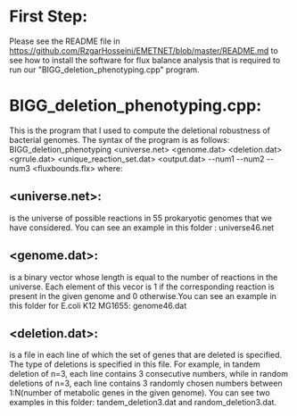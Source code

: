 # First Step:
Please see the README file in https://github.com/RzgarHosseini/EMETNET/blob/master/README.md to see how to install the software for flux balance analysis that is required to run our "BIGG_deletion_phenotyping.cpp" program.

# BIGG_deletion_phenotyping.cpp:
This is the program that I used to compute the deletional robustness of bacterial genomes.
The syntax of the program is as follows:
BIGG_deletion_phenotyping  <universe.net> <genome.dat> <deletion.dat> <grrule.dat> <unique_reaction_set.dat> <output.dat> --num1 --num2 --num3 <fluxbounds.flx>
where:
## <universe.net>: 
is the universe of possible reactions in 55 prokaryotic genomes that we have considered. You can see an example in this folder : universe46.net
## <genome.dat>: 
is a binary vector whose length is equal to the number of reactions in the universe. Each element of this vecor is 1 if the corresponding reaction is present in the given genome and 0 otherwise.You can see an example in this folder for E.coli K12 MG1655: genome46.dat
## <deletion.dat>: 
is a file in each line of which the set of genes that are deleted is specified. The type of deletions is specified in this file. For example, in tandem deletion of n=3, each line contains 3 consecutive numbers, while in random deletions of n=3, each line contains 3 randomly chosen numbers between 1:N(number of metabolic genes in the given genome). You can see two examples in this folder: tandem_deletion3.dat and random_deletion3.dat.    
## 

